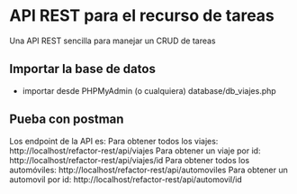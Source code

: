 # API REST para el recurso de tareas
Una API REST sencilla para manejar un CRUD de tareas

## Importar la base de datos
- importar desde PHPMyAdmin (o cualquiera) database/db_viajes.php


## Pueba con postman
Los endpoint de la API es: 
Para obtener todos los viajes: http://localhost/refactor-rest/api/viajes
Para obtener un viaje por id: http://localhost/refactor-rest/api/viajes/id
Para obtener todos los automóviles: http://localhost/refactor-rest/api/automoviles
Para obtener un automovil por id: http://localhost/refactor-rest/api/automovil/id
